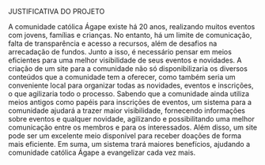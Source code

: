 JUSTIFICATIVA DO PROJETO

A comunidade católica Ágape existe há 20 anos, realizando muitos eventos com jovens, famílias e crianças. No entanto, há um limite de comunicação, falta de transparência e acesso a recursos, além de desafios na arrecadação de fundos.
Junto a isso, é necessário pensar em meios eficientes para uma melhor visibilidade de seus eventos e novidades. A criação de um site para a comunidade não só disponibilizaria os diversos conteúdos que a comunidade tem a oferecer,
como também seria um conveniente local para organizar todas as novidades, eventos e inscrições, o que agilizaria todo o processo. Sabendo que a comunidade ainda utiliza meios antigos como papéis para inscrições de eventos,
um sistema para a comunidade ajudará a trazer maior visibilidade, fornecendo informações sobre eventos e qualquer novidade, agilizando e possibilitando uma melhor comunicação entre os membros e para os interessados.
Além disso, um site pode ser um excelente meio disponível para receber doações de forma mais eficiente. Em suma, um sistema trará maiores benefícios, ajudando a comunidade católica Ágape a evangelizar cada vez mais.

